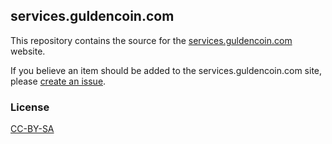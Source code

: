 ## services.guldencoin.com

This repository contains the source for the [services.guldencoin.com](https://services.guldencoin.com) website.

If you believe an item should be added to the services.guldencoin.com site, please [create an issue](https://github.com/nlgcoin/services.guldencoin.com/issues/new).

### License
[CC-BY-SA](http://creativecommons.org/licenses/by-sa/4.0/)
